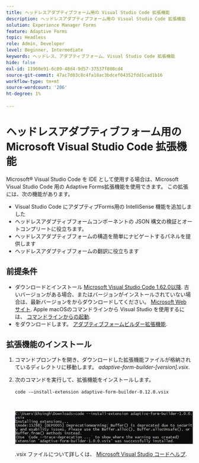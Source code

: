 ```yaml
---
title: ヘッドレスアダプティブフォーム用の Visual Studio Code 拡張機能
description: ヘッドレスアダプティブフォーム用の Visual Studio Code 拡張機能
solution: Experience Manager Forms
feature: Adaptive Forms
topic: Headless
role: Admin, Developer
level: Beginner, Intermediate
keywords: ヘッドレス、アダプティブフォーム、Visual Studio Code 拡張機能
hide: false
exl-id: 11960e91-6c09-48d4-9d57-37537f808cd4
source-git-commit: 47ac7d03c8c4fa18ac3bdcef04352fdd1cad1b16
workflow-type: tm+mt
source-wordcount: '206'
ht-degree: 1%

---
```


# ヘッドレスアダプティブフォーム用のMicrosoft Visual Studio Code 拡張機能

Microsoft® Visual Studio Code を IDE として使用する場合は、Microsoft Visual Studio Code 用の Adaptive Forms拡張機能を使用できます。 この拡張には、次の機能があります。

* Visual Studio Code にアダプティブForms用の IntelliSense 機能を追加しました
* ヘッドレスアダプティブフォームコンポーネントの JSON 構文の検証とオートコンプリートに役立ちます。
* ヘッドレスアダプティブフォームの構造を簡単にナビゲートするパネルを提供します
* ヘッドレスアダプティブフォームの翻訳に役立ちます

<!-- 

The extension o easily navigate the structure 

Adobe provides an extension for Microsoft&reg; Visual Studio Code to make it easier for you to navigate structure and develop Headless adaptive forms in Visual Studio Code. The extension adds Adaptive Forms related IntelliSense capabilities and helps auto-complete Headless adaptive forms JSON syntax. It also adds a panel, titled Forms Tree, to help navigate structure of Headless adaptive form. 

-->

## 前提条件

* ダウンロードとインストール [Microsoft Visual Studio Code 1.62.0以降](https://code.visualstudio.com/docs/supporting/FAQ#_how-do-i-find-the-version). 古いバージョンがある場合、またはバージョンがインストールされていない場合は、最新バージョンをからダウンロードしてください。 [Microsoft Web サイト](https://code.visualstudio.com/docs/setup/setup-overview). Apple macOSのコマンドラインから Visual Studio を使用するには、 [コマンドラインからの起動](https://code.visualstudio.com/docs/setup/mac#_launching-from-the-command-line).
* をダウンロードします。 [アダプティブフォームビルダー拡張機能](/help/assets/adaptive-form-builder-0.12.0.vsix).

## 拡張機能のインストール

1. コマンドプロンプトを開き、ダウンロードした拡張機能ファイルが格納されているディレクトリに移動します。 *adaptive-form-builder-[version].vsix*.

1. 次のコマンドを実行して、拡張機能をインストールします。

   `code -–install-extension adaptive-form-builder-0.12.0.vsix`

   <br>

   ![拡張機能のインストール](/help/assets/install-extension.png)


   .vsix ファイルについて詳しくは、 [Microsoft Visual Studio コードヘルプ](https://code.visualstudio.com/docs/editor/extension-marketplace#_install-from-a-vsix).
